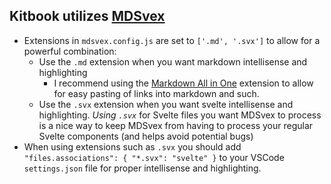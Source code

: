 ## Kitbook utilizes [MDSvex](https://mdsvex.pngwn.io/) 
- Extensions in `mdsvex.config.js` are set to `['.md', '.svx']` to allow for a powerful combination:
  - Use the `.md` extension when you want markdown intellisense and highlighting
    - I recommend using the [Markdown All in One](https://marketplace.visualstudio.com/items?itemName=yzhang.markdown-all-in-one) extension to allow for easy pasting of links into markdown and such.
  - Use the `.svx` extension when you want svelte intellisense and highlighting. *Using `.svx`* for Svelte files you want MDSvex to process is a nice way to keep MDSvex from having to process your regular Svelte components (and helps avoid potential bugs)
  <!-- - Notice the icons in the sidebar tell you which files are `.md` files (<span class="i-simple-icons-markdown" />) and which are `.svx` files (<span class="i-simple-icons-svelte" />). -->
- When using extensions such as `.svx` you should add `"files.associations": { "*.svx": "svelte" }` to your VSCode `settings.json` file for proper intellisense and highlighting.